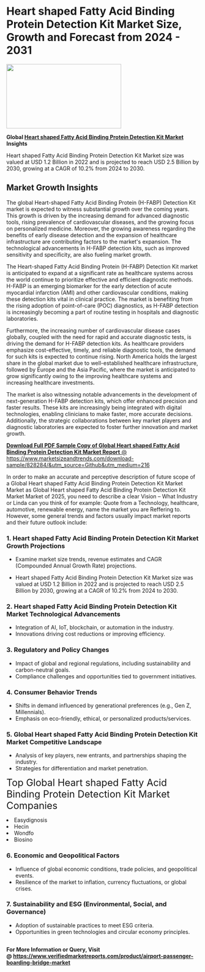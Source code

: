 <H1>Heart shaped Fatty Acid Binding Protein Detection Kit Market Size, Growth and Forecast from 2024 - 2031</H1><img class="aligncenter size-medium wp-image-584254" src="https://thirdeyenews.in/wp-content/uploads/2024/09/Global-Market-Research-300x168.jpeg" alt="" width="300" height="168" /><p><strong>Global&nbsp;<a href="https://www.marketsizeandtrends.com/download-sample/828284/&amp;utm_source=Github&utm_medium=216">Heart shaped Fatty Acid Binding Protein Detection Kit Market</a> Insights</strong></p><p>Heart shaped Fatty Acid Binding Protein Detection Kit Market size was valued at USD 1.2 Billion in 2022 and is projected to reach USD 2.5 Billion by 2030, growing at a CAGR of 10.2% from 2024 to 2030.</p><p><h2>Market Growth Insights</h2> <p>The global Heart-shaped Fatty Acid Binding Protein (H-FABP) Detection Kit market is expected to witness substantial growth over the coming years. This growth is driven by the increasing demand for advanced diagnostic tools, rising prevalence of cardiovascular diseases, and the growing focus on personalized medicine. Moreover, the growing awareness regarding the benefits of early disease detection and the expansion of healthcare infrastructure are contributing factors to the market's expansion. The technological advancements in H-FABP detection kits, such as improved sensitivity and specificity, are also fueling market growth.</p> <p><a href="#"></a></p> <p>The Heart-shaped Fatty Acid Binding Protein (H-FABP) Detection Kit market is anticipated to expand at a significant rate as healthcare systems across the world continue to prioritize effective and efficient diagnostic methods. H-FABP is an emerging biomarker for the early detection of acute myocardial infarction (AMI) and other cardiovascular conditions, making these detection kits vital in clinical practice. The market is benefiting from the rising adoption of point-of-care (POC) diagnostics, as H-FABP detection is increasingly becoming a part of routine testing in hospitals and diagnostic laboratories.</p> <p>Furthermore, the increasing number of cardiovascular disease cases globally, coupled with the need for rapid and accurate diagnostic tests, is driving the demand for H-FABP detection kits. As healthcare providers emphasize cost-effective, timely, and reliable diagnostic tools, the demand for such kits is expected to continue rising. North America holds the largest share in the global market due to well-established healthcare infrastructure, followed by Europe and the Asia Pacific, where the market is anticipated to grow significantly owing to the improving healthcare systems and increasing healthcare investments.</p> <p>The market is also witnessing notable advancements in the development of next-generation H-FABP detection kits, which offer enhanced precision and faster results. These kits are increasingly being integrated with digital technologies, enabling clinicians to make faster, more accurate decisions. Additionally, the strategic collaborations between key market players and diagnostic laboratories are expected to foster further innovation and market growth.</p> <p><a href="#"></p><p><span class=""><strong>Download Full PDF Sample Copy of Global Heart shaped Fatty Acid Binding Protein Detection Kit Market Report</strong> @ <a href="https://www.marketsizeandtrends.com/download-sample/828284/&amp;utm_source=Github&utm_medium=216" target="_blank">https://www.marketsizeandtrends.com/download-sample/828284/&amp;utm_source=Github&utm_medium=216</a></span></p><p>In order to make an accurate and perceptive description of future scope of a Global&nbsp;Heart shaped Fatty Acid Binding Protein Detection Kit Market Market as Global&nbsp;Heart shaped Fatty Acid Binding Protein Detection Kit Market Market of 2025, you need to describe a clear Vision &ndash; What Industry or Linda can you think of for example: Quote from a Technology, healthcare, automotive, renewable energy, name the market you are Reffering to. However, some general trends and factors usually impact market reports and their future outlook include:</p><h3>1.&nbsp;<strong>Heart shaped Fatty Acid Binding Protein Detection Kit Market Growth Projections</strong></h3><ul><li>Examine market size trends, revenue estimates and CAGR (Compounded Annual Growth Rate) projections.</li><li><p>Heart shaped Fatty Acid Binding Protein Detection Kit Market size was valued at USD 1.2 Billion in 2022 and is projected to reach USD 2.5 Billion by 2030, growing at a CAGR of 10.2% from 2024 to 2030.</p></li></ul><h3>2.&nbsp;<strong>Heart shaped Fatty Acid Binding Protein Detection Kit Market Technological Advancements</strong></h3><ul><li>Integration of AI, IoT, blockchain, or automation in the industry.</li><li>Innovations driving cost reductions or improving efficiency.</li></ul><h3>3.&nbsp;<strong>Regulatory and Policy Changes</strong></h3><ul><li>Impact of global and regional regulations, including sustainability and carbon-neutral goals.</li><li>Compliance challenges and opportunities tied to government initiatives.</li></ul><h3>4.&nbsp;<strong>Consumer Behavior Trends</strong></h3><ul><li>Shifts in demand influenced by generational preferences (e.g., Gen Z, Millennials).</li><li>Emphasis on eco-friendly, ethical, or personalized products/services.</li></ul><h3>5.&nbsp;<strong>Global Heart shaped Fatty Acid Binding Protein Detection Kit Market Competitive Landscape</strong></h3><ul><li>Analysis of key players, new entrants, and partnerships shaping the industry.</li><li>Strategies for differentiation and market penetration.</li></ul><p data-pm-slice="1 1 []"><span style="color: inherit; font-family: inherit; font-size: 25px;">Top Global Heart shaped Fatty Acid Binding Protein Detection Kit Market Companies</span></p><div class="" data-test-id=""><p><li>Easydignosis</li><li> Hecin</li><li> Wondfo</li><li> Biosino</li></p></div><h3>6.&nbsp;<strong>Economic and Geopolitical Factors</strong></h3><ul><li>Influence of global economic conditions, trade policies, and geopolitical events.</li><li>Resilience of the market to inflation, currency fluctuations, or global crises.</li></ul><h3>7.&nbsp;<strong>Sustainability and ESG (Environmental, Social, and Governance)</strong></h3><ul><li>Adoption of sustainable practices to meet ESG criteria.</li><li>Opportunities in green technologies and circular economy principles.</li></ul><h2><strong style="font-size: 14px;">For More Information or Query, Visit @&nbsp;</strong><a style="background-color: #ffffff; font-size: 14px;" href="https://www.marketsizeandtrends.com/report/heart-shaped-fatty-acid-binding-protein-detection-kit-market/" target="_blank">https://www.verifiedmarketreports.com/product/airport-passenger-boarding-bridge-market</a></h2>
